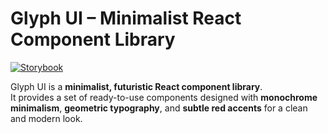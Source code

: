 # Glyph UI – Minimalist React Component Library

[![Storybook](https://img.shields.io/badge/docs-Storybook-FF4785?logo=storybook&logoColor=white)](https://aneeshpissay330.github.io/glyph-ui/)

Glyph UI is a **minimalist, futuristic React component library**.  
It provides a set of ready-to-use components designed with **monochrome minimalism**, **geometric typography**, and **subtle red accents** for a clean and modern look.
